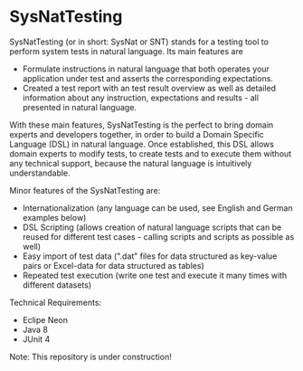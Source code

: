 # SysNatTesting

SysNatTesting (or in short: SysNat or SNT) stands for a testing tool to perform system tests in natural language. Its main features are

- Formulate instructions in natural language that both operates your application under test and asserts the corresponding expectations.
- Created a test report with an test result overview as well as detailed information about any instruction, expectations and results - all presented in natural language.

With these main features, SysNatTesting is the perfect to bring domain experts and developers together, in order to build a Domain Specific Language (DSL) in natural language.
Once established, this DSL allows domain experts to modify tests, to create tests and to execute them without any technical support, because the natural language is intuitively understandable.

Minor features of the SysNatTesting are:

- Internationalization (any language can be used, see English and German examples below)
- DSL Scripting (allows creation of natural language scripts that can be reused for different test cases - calling scripts and scripts as possible as well)
- Easy import of test data (".dat" files for data structured as key-value pairs or Excel-data for data structured as tables)
- Repeated test execution (write one test and execute it many times with different datasets)

Technical Requirements:

- Eclipe Neon
- Java 8
- JUnit 4


Note: This repository is under construction!
